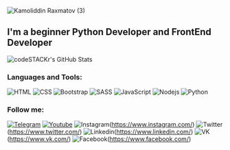 <!-- ![Kamoliddin Raxmatov (1)](https://user-images.githubusercontent.com/98594040/184675633-8a761d0b-58df-4aa2-b0ec-66cc625292b2.png) -->
<!-- ![Kamoliddin Raxmatov (2)](https://user-images.githubusercontent.com/98594040/184677558-6c91cc20-cd1a-4daa-b1b4-8d391608b689.png) -->
![Kamoliddin Raxmatov (3)](https://user-images.githubusercontent.com/98594040/184677798-5727a927-4418-4110-aa63-0ed029367814.png)



## I'm a beginner Python Developer and FrontEnd Developer

<img  alt="codeSTACKr's GitHub Stats" src="https://github-readme-stats.vercel.app/api?username=rakhmatov-kamoliddin&show_icons=true" />






### Languages and Tools:
![HTML](https://img.shields.io/badge/-HTML-090909?style=for-the-badge&logo=html5&logoColor=E54C21)
![CSS](https://img.shields.io/badge/-CSS-090909?style=for-the-badge&logo=css3&logoColor=228EC9)
![Bootstrap](https://img.shields.io/badge/-Bootstrap-090909?style=for-the-badge&logo=bootstrap&logoColor=7811F2)
![SASS](https://img.shields.io/badge/-SASS-090909?style=for-the-badge&logo=sass&logoColor=D06B9D)
![JavaScript](https://img.shields.io/badge/-JavaScript-090909?style=for-the-badge&logo=javascript&logoColor=F0DC4E)
![Nodejs](https://img.shields.io/badge/-NodeJS-090909?style=for-the-badge&logo=nodejs&logoColor=47C5FB)
![Python](https://img.shields.io/badge/-Python-090909?style=for-the-badge&logo=python&logoColor=F7CC42)

### Follow me:
[![Telegram](https://img.shields.io/badge/-Telegram-090909?style=for-the-badge&logo=telegram&logoColor=E54C21)](https://t.me/rakhmat0v_2007)
[![Youtube](https://img.shields.io/badge/-YouTube-090909?style=for-the-badge&logo=YouTube&logoColor=FF0000)](https://www.youtube.com/)
![Instagram](https://img.shields.io/badge/-Instagram-090909?style=for-the-badge&logo=instagram&logoColor=B4068E)(https://www.instagram.com/)
![Twitter](https://img.shields.io/badge/-Twitter-090909?style=for-the-badge&logo=twitter&logoColor=1C9DEB)(https://www.twitter.com/)
![Linkedin](https://img.shields.io/badge/-Linkedin-090909?style=for-the-badge&logo=linkedin&logoColor=007BB6)(https://www.linkedin.com/)
![VK](https://img.shields.io/badge/-Vkontacte-090909?style=for-the-badge&logo=vk&logoColor=4F7DB3)(https://www.vk.com/)
![Facebook](https://img.shields.io/badge/-Facebook-090909?style=for-the-badge&logo=facebook&logoColor=1195F5)(https://www.facebook.com/)
